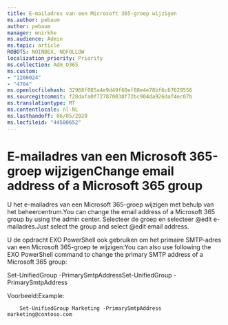 ```yaml
---
title: E-mailadres van een Microsoft 365-groep wijzigen
ms.author: pebaum
author: pebaum
manager: mnirkhe
ms.audience: Admin
ms.topic: article
ROBOTS: NOINDEX, NOFOLLOW
localization_priority: Priority
ms.collection: Adm_O365
ms.custom:
- "1200024"
- "4704"
ms.openlocfilehash: 32968f085a4e9d49f60ef88e4e78bf6c67629556
ms.sourcegitcommit: f28dafa0f727870038f72bc904da926daf4ec07b
ms.translationtype: MT
ms.contentlocale: nl-NL
ms.lasthandoff: 06/05/2020
ms.locfileid: "44580652"
---
```

# <a name="change-email-address-of-a-microsoft-365-group"></a><span data-ttu-id="b4a55-102">E-mailadres van een Microsoft 365-groep wijzigen</span><span class="sxs-lookup"><span data-stu-id="b4a55-102">Change email address of a Microsoft 365 group</span></span>

<span data-ttu-id="b4a55-103">U het e-mailadres van een Microsoft 365-groep wijzigen met behulp van het beheercentrum.</span><span class="sxs-lookup"><span data-stu-id="b4a55-103">You can change the email address of a Microsoft 365 group by using the admin center.</span></span> <span data-ttu-id="b4a55-104">Selecteer de groep en selecteer @edit e-mailadres.</span><span class="sxs-lookup"><span data-stu-id="b4a55-104">Just select the group and select @edit email address.</span></span>

<span data-ttu-id="b4a55-105">U de opdracht EXO PowerShell ook gebruiken om het primaire SMTP-adres van een Microsoft 365-groep te wijzigen:</span><span class="sxs-lookup"><span data-stu-id="b4a55-105">You can also use following the EXO PowerShell command to change the primary SMTP address of a Microsoft 365 group:</span></span>

<span data-ttu-id="b4a55-106">Set-UnifiedGroup <Group Name> -PrimarySmtpAddress<new SMTP Address></span><span class="sxs-lookup"><span data-stu-id="b4a55-106">Set-UnifiedGroup <Group Name> -PrimarySmtpAddress <new SMTP Address></span></span>

<span data-ttu-id="b4a55-107">Voorbeeld:</span><span class="sxs-lookup"><span data-stu-id="b4a55-107">Example:</span></span>

```
    Set-UnifiedGroup Marketing -PrimarySmtpAddress marketing@contoso.com
```
